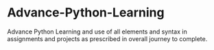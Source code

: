 # Advance-Python-Learning
Advance Python Learning and use of all elements and syntax in assignments and projects as prescribed in overall journey to complete.

